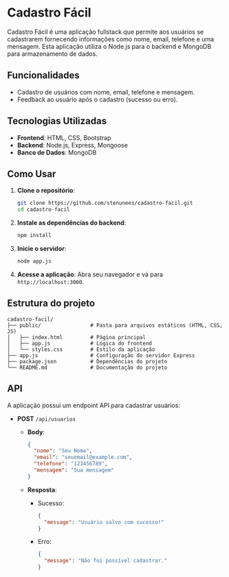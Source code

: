 

# Cadastro Fácil

Cadastro Fácil é uma aplicação fullstack que permite aos usuários se cadastrarem fornecendo informações como nome, email, telefone e uma mensagem. Esta aplicação utiliza o Node.js para o backend e MongoDB para armazenamento de dados.

## Funcionalidades
- Cadastro de usuários com nome, email, telefone e mensagem.
- Feedback ao usuário após o cadastro (sucesso ou erro).

## Tecnologias Utilizadas
- **Frontend**: HTML, CSS, Bootstrap
- **Backend**: Node.js, Express, Mongoose
- **Banco de Dados**: MongoDB

## Como Usar

1. **Clone o repositório**:
   ```bash
   git clone https://github.com/stenunees/cadastro-facil.git
   cd cadastro-facil


2. **Instale as dependências do backend**:
   ```bash
   npm install
   ```

3. **Inicie o servidor**:
   ```bash
   node app.js
   ```

4. **Acesse a aplicação**:
   Abra seu navegador e vá para `http://localhost:3000`.

## Estrutura do projeto

```plaintext
cadastro-facil/
├── public/                # Pasta para arquivos estáticos (HTML, CSS, JS)
│   ├── index.html         # Página principal
│   ├── app.js             # Lógica do frontend
│   └── styles.css         # Estilo da aplicação
├── app.js                 # Configuração do servidor Express
├── package.json           # Dependências do projeto
└── README.md              # Documentação do projeto
```

## API

A aplicação possui um endpoint API para cadastrar usuários:

- **POST** `/api/usuarios`
  - **Body**: 
    ```json
    {
      "nome": "Seu Nome",
      "email": "seuemail@example.com",
      "telefone": "123456789",
      "mensagem": "Sua mensagem"
    }
    ```

  - **Resposta**: 
    - Sucesso: 
      ```json
      {
        "message": "Usuário salvo com sucesso!"
      }
      ```
    - Erro: 
      ```json
      {
        "message": "Não foi possível cadastrar."
      }
      ```

